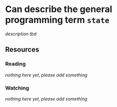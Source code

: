 # Can describe the general programming term `state`
_description tbd_
## Resources
### Reading
_nothing here yet, please add something_
### Watching
_nothing here yet, please add something_
